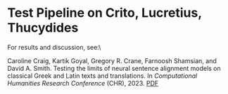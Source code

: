 # Test Pipeline on Crito, Lucretius, Thucydides
For results and discussion, see:\

Caroline Craig, Kartik Goyal, Gregory R. Crane, Farnoosh Shamsian, and David A. Smith. Testing the limits of neural sentence alignment models on classical Greek and Latin texts and translations. In _Computational Humanities Research Conference_ (CHR), 2023. [PDF](https://ceur-ws.org/Vol-3558/paper6193.pdf)
